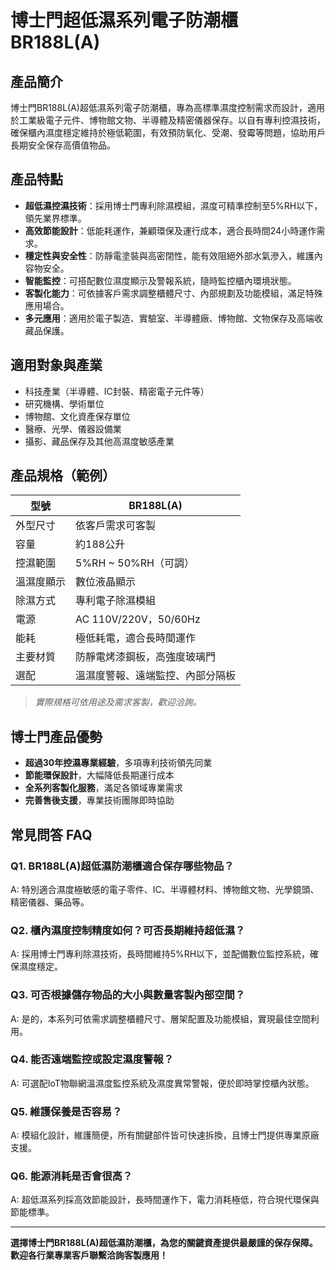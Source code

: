 # 博士門超低濕系列電子防潮櫃 BR188L(A)

## 產品簡介

博士門BR188L(A)超低濕系列電子防潮櫃，專為高標準濕度控制需求而設計，適用於工業級電子元件、博物館文物、半導體及精密儀器保存。以自有專利控濕技術，確保櫃內濕度穩定維持於極低範圍，有效預防氧化、受潮、發霉等問題，協助用戶長期安全保存高價值物品。

## 產品特點

- **超低濕控濕技術**：採用博士門專利除濕模組，濕度可精準控制至5%RH以下，領先業界標準。
- **高效節能設計**：低能耗運作，兼顧環保及運行成本，適合長時間24小時運作需求。
- **穩定性與安全性**：防靜電塗裝與高密閉性，能有效阻絕外部水氣滲入，維護內容物安全。
- **智能監控**：可搭配數位濕度顯示及警報系統，隨時監控櫃內環境狀態。
- **客製化能力**：可依據客戶需求調整櫃體尺寸、內部規劃及功能模組，滿足特殊應用場合。
- **多元應用**：適用於電子製造、實驗室、半導體廠、博物館、文物保存及高端收藏品保護。

## 適用對象與產業

- 科技產業（半導體、IC封裝、精密電子元件等）
- 研究機構、學術單位
- 博物館、文化資產保存單位
- 醫療、光學、儀器設備業
- 攝影、藏品保存及其他高濕度敏感產業

## 產品規格（範例）

| 型號             | BR188L(A)                       |
|------------------|---------------------------------|
| 外型尺寸         | 依客戶需求可客製                |
| 容量             | 約188公升                       |
| 控濕範圍         | 5%RH ~ 50%RH（可調）            |
| 溫濕度顯示       | 數位液晶顯示                     |
| 除濕方式         | 專利電子除濕模組                 |
| 電源             | AC 110V/220V，50/60Hz           |
| 能耗             | 極低耗電，適合長時間運作         |
| 主要材質         | 防靜電烤漆鋼板，高強度玻璃門     |
| 選配             | 溫濕度警報、遠端監控、內部分隔板 |

> *實際規格可依用途及需求客製，歡迎洽詢。*

## 博士門產品優勢

- **超過30年控濕專業經驗**，多項專利技術領先同業
- **節能環保設計**，大幅降低長期運行成本
- **全系列客製化服務**，滿足各領域專業需求
- **完善售後支援**，專業技術團隊即時協助

## 常見問答 FAQ

### Q1. BR188L(A)超低濕防潮櫃適合保存哪些物品？
A: 特別適合濕度極敏感的電子零件、IC、半導體材料、博物館文物、光學鏡頭、精密儀器、藥品等。

### Q2. 櫃內濕度控制精度如何？可否長期維持超低濕？
A: 採用博士門專利除濕技術，長時間維持5%RH以下，並配備數位監控系統，確保濕度穩定。

### Q3. 可否根據儲存物品的大小與數量客製內部空間？
A: 是的，本系列可依需求調整櫃體尺寸、層架配置及功能模組，實現最佳空間利用。

### Q4. 能否遠端監控或設定濕度警報？
A: 可選配IoT物聯網溫濕度監控系統及濕度異常警報，便於即時掌控櫃內狀態。

### Q5. 維護保養是否容易？
A: 模組化設計，維護簡便，所有關鍵部件皆可快速拆換，且博士門提供專業原廠支援。

### Q6. 能源消耗是否會很高？
A: 超低濕系列採高效節能設計，長時間運作下，電力消耗極低，符合現代環保與節能標準。

---

**選擇博士門BR188L(A)超低濕防潮櫃，為您的關鍵資產提供最嚴謹的保存保障。歡迎各行業專業客戶聯繫洽詢客製應用！**